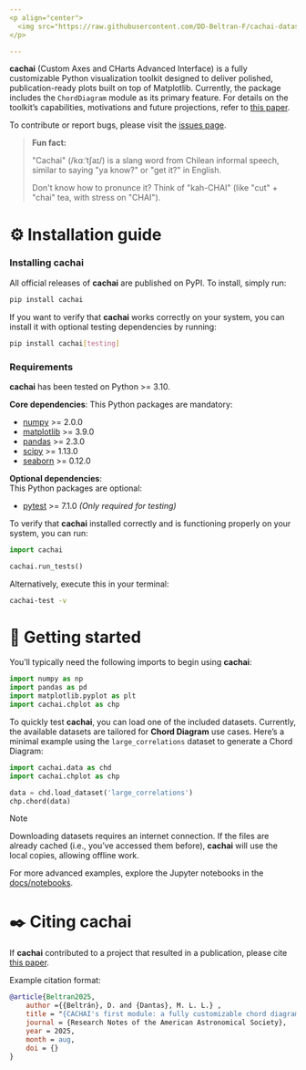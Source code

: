 ```yaml
---
<p align="center">
  <img src="https://raw.githubusercontent.com/DD-Beltran-F/cachai-datasets/main/assets/cachai_logo_wide_color.svg" width="500">
</p>

---
```


**cachai**  (Custom Axes and CHarts Advanced Interface) is a fully customizable Python visualization toolkit designed to deliver polished, publication-ready plots built on top of Matplotlib. Currently, the package includes the  `ChordDiagram`  module as its primary feature. For details on the toolkit’s capabilities, motivations and future projections, refer to  [this paper](https://link/).

To contribute or report bugs, please visit the [issues page](https://github.com/DD-Beltran-F/cachai/issues).

> **Fun fact:**
>
> "Cachai" (/kɑːˈtʃaɪ/) is a slang word from Chilean informal speech, similar to saying "ya know?" or "get it?" in English.
>
> Don't know how to pronunce it? Think of "kah-CHAI" (like "cut" + "chai" tea, with stress on "CHAI").

# :gear: Installation guide
### **Installing cachai**

All official releases of **cachai** are published on PyPI. To install, simply run:

```bash
pip install cachai
```

If you want to verify that **cachai** works correctly on your system, you can install it with optional testing dependencies by running:

```bash
pip install cachai[testing]
```

### **Requirements**

**cachai** has been tested on  Python >= 3.10.

**Core dependencies**: 
This Python packages are mandatory:

 - [numpy](https://numpy.org) >= 2.0.0
 - [matplotlib](https://matplotlib.org) >= 3.9.0
 - [pandas](https://pandas.pydata.org) >= 2.3.0
 - [scipy](https://scipy.org) >= 1.13.0
 - [seaborn](https://seaborn.pydata.org/index.html) >= 0.12.0

**Optional dependencies**:  
This Python packages are optional:
- [pytest](https://docs.pytest.org/en/stable/) >= 7.1.0
_(Only required for testing)_

To verify that **cachai** installed correctly and is functioning properly on your system, you can run:

```python
import cachai

cachai.run_tests()
```

Alternatively, execute this in your terminal:

```bash
cachai-test -v
```



# :hatching_chick: Getting started

You’ll typically need the following imports to begin using **cachai**:

```python
import numpy as np
import pandas as pd
import matplotlib.pyplot as plt
import cachai.chplot as chp
```

To quickly test **cachai**, you can load one of the included datasets. Currently, the available datasets are tailored for  **Chord Diagram**  use cases. Here’s a minimal example using the  `large_correlations`  dataset to generate a Chord Diagram:

```python
import cachai.data as chd
import cachai.chplot as chp

data = chd.load_dataset('large_correlations')
chp.chord(data)
```

> [!NOTE]
> Downloading datasets requires an internet connection.
>      If the files are already cached (i.e., you’ve accessed them before), **cachai** will use the local copies, allowing offline work.

For more advanced examples, explore the Jupyter notebooks in the [docs/notebooks](https://github.com/DD-Beltran-F/cachai/tree/main/docs/notebooks).

# :black_nib: Citing **cachai**

If **cachai** contributed to a project that resulted in a publication, please cite [this paper](https://link/).

Example citation format:

```bibtex
@article{Beltran2025,
    author ={{Beltrán}, D. and {Dantas}, M. L. L.} ,
    title = "{CACHAI's first module: a fully customizable chord diagram for astronomy and beyond}",
    journal = {Research Notes of the American Astronomical Society},
    year = 2025,
    month = aug,
    doi = {}
}
```